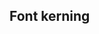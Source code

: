 ## Font kerning

<!-- <values.fontKerning> -->
<!-- </values.fontKerning> -->


<!-- <variants.fontKerning> -->
<!-- </variants.fontKerning> -->

